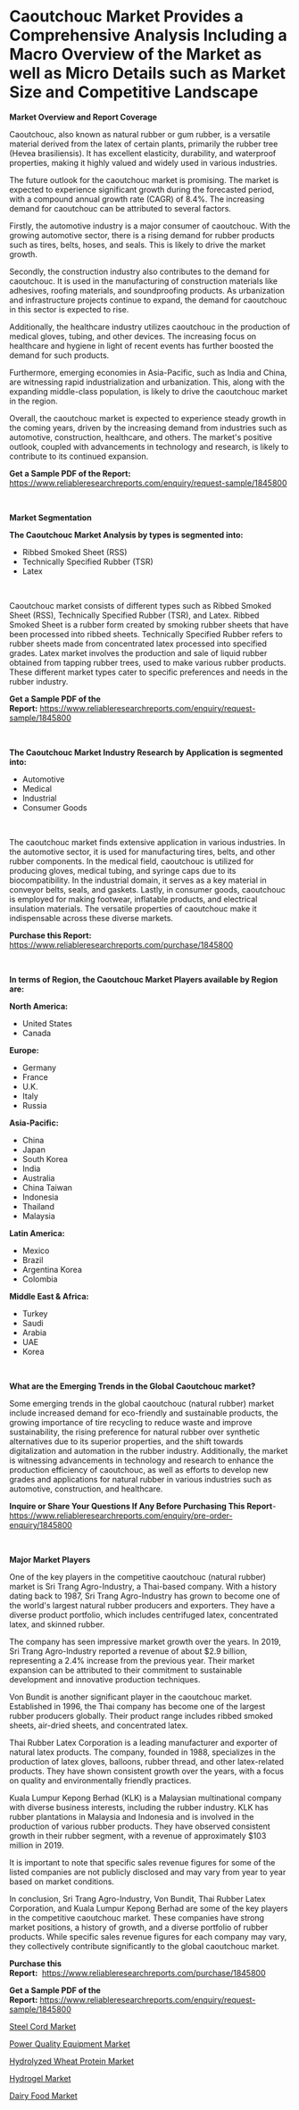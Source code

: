 <p><h1>Caoutchouc Market Provides a Comprehensive Analysis Including a Macro Overview of the Market as well as Micro Details such as Market Size and Competitive Landscape</h1></p><p><strong>Market Overview and Report Coverage</strong></p>
<p><p>Caoutchouc, also known as natural rubber or gum rubber, is a versatile material derived from the latex of certain plants, primarily the rubber tree (Hevea brasiliensis). It has excellent elasticity, durability, and waterproof properties, making it highly valued and widely used in various industries.</p><p>The future outlook for the caoutchouc market is promising. The market is expected to experience significant growth during the forecasted period, with a compound annual growth rate (CAGR) of 8.4%. The increasing demand for caoutchouc can be attributed to several factors.</p><p>Firstly, the automotive industry is a major consumer of caoutchouc. With the growing automotive sector, there is a rising demand for rubber products such as tires, belts, hoses, and seals. This is likely to drive the market growth.</p><p>Secondly, the construction industry also contributes to the demand for caoutchouc. It is used in the manufacturing of construction materials like adhesives, roofing materials, and soundproofing products. As urbanization and infrastructure projects continue to expand, the demand for caoutchouc in this sector is expected to rise.</p><p>Additionally, the healthcare industry utilizes caoutchouc in the production of medical gloves, tubing, and other devices. The increasing focus on healthcare and hygiene in light of recent events has further boosted the demand for such products.</p><p>Furthermore, emerging economies in Asia-Pacific, such as India and China, are witnessing rapid industrialization and urbanization. This, along with the expanding middle-class population, is likely to drive the caoutchouc market in the region.</p><p>Overall, the caoutchouc market is expected to experience steady growth in the coming years, driven by the increasing demand from industries such as automotive, construction, healthcare, and others. The market's positive outlook, coupled with advancements in technology and research, is likely to contribute to its continued expansion.</p></p>
<p><strong>Get a Sample PDF of the Report:</strong> <a href="https://www.reliableresearchreports.com/enquiry/request-sample/1845800">https://www.reliableresearchreports.com/enquiry/request-sample/1845800</a></p>
<p>&nbsp;</p>
<p><strong>Market Segmentation</strong></p>
<p><strong>The Caoutchouc Market Analysis by types is segmented into:</strong></p>
<p><ul><li>Ribbed Smoked Sheet (RSS)</li><li>Technically Specified Rubber (TSR)</li><li>Latex</li></ul></p>
<p>&nbsp;</p>
<p><p>Caoutchouc market consists of different types such as Ribbed Smoked Sheet (RSS), Technically Specified Rubber (TSR), and Latex. Ribbed Smoked Sheet is a rubber form created by smoking rubber sheets that have been processed into ribbed sheets. Technically Specified Rubber refers to rubber sheets made from concentrated latex processed into specified grades. Latex market involves the production and sale of liquid rubber obtained from tapping rubber trees, used to make various rubber products. These different market types cater to specific preferences and needs in the rubber industry.</p></p>
<p><strong>Get a Sample PDF of the Report:</strong>&nbsp;<a href="https://www.reliableresearchreports.com/enquiry/request-sample/1845800">https://www.reliableresearchreports.com/enquiry/request-sample/1845800</a></p>
<p>&nbsp;</p>
<p><strong>The Caoutchouc Market Industry Research by Application is segmented into:</strong></p>
<p><ul><li>Automotive</li><li>Medical</li><li>Industrial</li><li>Consumer Goods</li></ul></p>
<p>&nbsp;</p>
<p><p>The caoutchouc market finds extensive application in various industries. In the automotive sector, it is used for manufacturing tires, belts, and other rubber components. In the medical field, caoutchouc is utilized for producing gloves, medical tubing, and syringe caps due to its biocompatibility. In the industrial domain, it serves as a key material in conveyor belts, seals, and gaskets. Lastly, in consumer goods, caoutchouc is employed for making footwear, inflatable products, and electrical insulation materials. The versatile properties of caoutchouc make it indispensable across these diverse markets.</p></p>
<p><strong>Purchase this Report:</strong>&nbsp; <a href="https://www.reliableresearchreports.com/purchase/1845800">https://www.reliableresearchreports.com/purchase/1845800</a></p>
<p>&nbsp;</p>
<p><strong>In terms of Region, the Caoutchouc Market Players available by Region are:</strong></p>
<p>
    <p> <strong> North America: </strong>
        <ul>
            <li>United States</li>
            <li>Canada</li>
        </ul>
        </p> 
    <p> <strong> Europe: </strong>
        <ul>
            <li>Germany</li>
            <li>France</li>
            <li>U.K.</li>
            <li>Italy</li>
            <li>Russia</li>
        </ul>
        </p> 
    <p> <strong> Asia-Pacific: </strong>
        <ul>
            <li>China</li>
            <li>Japan</li>
            <li>South Korea</li>
            <li>India</li>
            <li>Australia</li>
            <li>China Taiwan</li>
            <li>Indonesia</li>
            <li>Thailand</li>
            <li>Malaysia</li>
        </ul>
        </p> 
    <p> <strong> Latin America: </strong>
        <ul>
            <li>Mexico</li>
            <li>Brazil</li>
            <li>Argentina Korea</li>
            <li>Colombia</li>
        </ul>
        </p> 
    <p> <strong> Middle East & Africa: </strong>
        <ul>
            <li>Turkey</li>
            <li>Saudi</li>
            <li>Arabia</li>
            <li>UAE</li>
            <li>Korea</li>
        </ul>
    </p>
    </p>
<p>&nbsp;</p>
<p><strong>What are the Emerging Trends in the Global Caoutchouc market?</strong></p>
<p><p>Some emerging trends in the global caoutchouc (natural rubber) market include increased demand for eco-friendly and sustainable products, the growing importance of tire recycling to reduce waste and improve sustainability, the rising preference for natural rubber over synthetic alternatives due to its superior properties, and the shift towards digitalization and automation in the rubber industry. Additionally, the market is witnessing advancements in technology and research to enhance the production efficiency of caoutchouc, as well as efforts to develop new grades and applications for natural rubber in various industries such as automotive, construction, and healthcare.</p></p>
<p><strong>Inquire or Share Your Questions If Any Before Purchasing This Report</strong>- <a href="https://www.reliableresearchreports.com/enquiry/pre-order-enquiry/1845800">https://www.reliableresearchreports.com/enquiry/pre-order-enquiry/1845800</a></p>
<p>&nbsp;</p>
<p><strong>Major Market Players</strong></p>
<p><p>One of the key players in the competitive caoutchouc (natural rubber) market is Sri Trang Agro-Industry, a Thai-based company. With a history dating back to 1987, Sri Trang Agro-Industry has grown to become one of the world's largest natural rubber producers and exporters. They have a diverse product portfolio, which includes centrifuged latex, concentrated latex, and skinned rubber.</p><p>The company has seen impressive market growth over the years. In 2019, Sri Trang Agro-Industry reported a revenue of about $2.9 billion, representing a 2.4% increase from the previous year. Their market expansion can be attributed to their commitment to sustainable development and innovative production techniques.</p><p>Von Bundit is another significant player in the caoutchouc market. Established in 1996, the Thai company has become one of the largest rubber producers globally. Their product range includes ribbed smoked sheets, air-dried sheets, and concentrated latex.</p><p>Thai Rubber Latex Corporation is a leading manufacturer and exporter of natural latex products. The company, founded in 1988, specializes in the production of latex gloves, balloons, rubber thread, and other latex-related products. They have shown consistent growth over the years, with a focus on quality and environmentally friendly practices.</p><p>Kuala Lumpur Kepong Berhad (KLK) is a Malaysian multinational company with diverse business interests, including the rubber industry. KLK has rubber plantations in Malaysia and Indonesia and is involved in the production of various rubber products. They have observed consistent growth in their rubber segment, with a revenue of approximately $103 million in 2019.</p><p>It is important to note that specific sales revenue figures for some of the listed companies are not publicly disclosed and may vary from year to year based on market conditions.</p><p>In conclusion, Sri Trang Agro-Industry, Von Bundit, Thai Rubber Latex Corporation, and Kuala Lumpur Kepong Berhad are some of the key players in the competitive caoutchouc market. These companies have strong market positions, a history of growth, and a diverse portfolio of rubber products. While specific sales revenue figures for each company may vary, they collectively contribute significantly to the global caoutchouc market.</p></p>
<p><strong>Purchase this Report:</strong>&nbsp;&nbsp;<a href="https://www.reliableresearchreports.com/purchase/1845800">https://www.reliableresearchreports.com/purchase/1845800</a></p>
<p></p>
<p><strong>Get a Sample PDF of the Report:</strong>&nbsp;<a href="https://www.reliableresearchreports.com/enquiry/request-sample/1845800">https://www.reliableresearchreports.com/enquiry/request-sample/1845800</a></p>
<p><p><a href="https://github.com/ChiragRP21/Market-Research-Report-List-1/blob/main/steel-cord-market.md">Steel Cord Market</a></p><p><a href="https://medium.com/@carolclarkson766/power-quality-equipment-market-competitive-analysis-market-trends-and-forecast-to-2030-a23cb7033a79">Power Quality Equipment Market</a></p><p><a href="https://medium.com/@sachintenrp23/hydrolyzed-wheat-protein-market-size-and-market-trends-complete-industry-overview-2023-to-2030-86250efbe00a">Hydrolyzed Wheat Protein Market</a></p><p><a href="https://github.com/ChiragRp1/Market-Research-Report-List-1/blob/main/hydrogel-market.md">Hydrogel Market</a></p><p><a href="https://medium.com/@yuvrajsinghrp23/dairy-food-market-comprehensive-assessment-by-type-application-and-geography-242a8ac5eff0">Dairy Food Market</a></p></p>